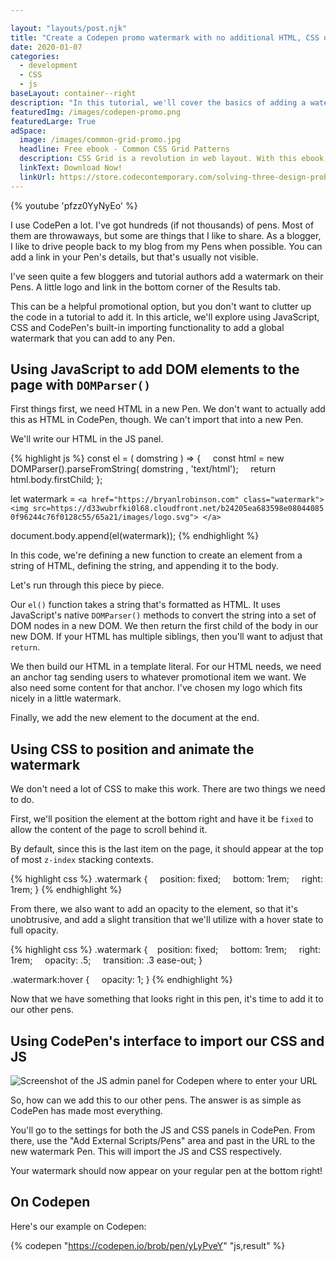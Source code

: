 ```yaml
---

layout: "layouts/post.njk"
title: "Create a Codepen promo watermark with no additional HTML, CSS or JS"
date: 2020-01-07
categories:
  - development
  - CSS
  - js
baseLayout: container--right
description: "In this tutorial, we'll cover the basics of adding a watermark to a CodePen Pen with no additional html, css or js on that pen."
featuredImg: /images/codepen-promo.png
featuredLarge: True
adSpace: 
  image: /images/common-grid-promo.jpg
  headline: Free ebook - Common CSS Grid Patterns
  description: CSS Grid is a revolution in web layout. With this ebook, I cover 3 design patterns that Grid solves easier, better and more creatively to help push our designs in better directions.
  linkText: Download Now!
  linkUrl: https://store.codecontemporary.com/solving-three-design-problems-with-css-grid/buy
---
```



{% youtube 'pfzz0YyNyEo' %}

I use CodePen a lot. I've got hundreds (if not thousands) of pens. Most of them are throwaways, but some are things that I like to share. As a blogger, I like to drive people back to my blog from my Pens when possible. You can add a link in your Pen's details, but that's usually not visible.

I've seen quite a few bloggers and tutorial authors add a watermark on their Pens. A little logo and link in the bottom corner of the Results tab.

This can be a helpful promotional option, but you don't want to clutter up the code in a tutorial to add it. In this article, we'll explore using JavaScript, CSS and CodePen's built-in importing functionality to add a global watermark that you can add to any Pen.

## Using JavaScript to add DOM elements to the page with `DOMParser()`

First things first, we need HTML in a new Pen. We don't want to actually add this as HTML in CodePen, though. We can't import that into a new Pen.

We'll write our HTML in the JS panel.

{% highlight js %}
const el = ( domstring ) => {
    const html = new DOMParser().parseFromString( domstring , 'text/html');
    return html.body.firstChild;
};

let watermark = `<a href="https://bryanlrobinson.com" class="watermark">
                     <img src=https://d33wubrfki0l68.cloudfront.net/b24205ea683598e08044085 0f96244c76f0128c55/65a21/images/logo.svg">
                 </a>`

document.body.append(el(watermark));
{% endhighlight %}

In this code, we're defining a new function to create an element from a string of HTML, defining the string, and appending it to the body.

Let's run through this piece by piece.

Our `el()` function takes a string that's formatted as HTML. It uses JavaScript's native `DOMParser()` methods to convert the string into a set of DOM nodes in a new DOM. We then return the first child of the body in our new DOM. If your HTML has multiple siblings, then you'll want to adjust that `return`.

We then build our HTML in a template literal. For our HTML needs, we need an anchor tag sending users to whatever promotional item we want. We also need some content for that anchor. I've chosen my logo which fits nicely in a little watermark.

Finally, we add the new element to the document at the end.

## Using CSS to position and animate the watermark

We don't need a lot of CSS to make this work. There are two things we need to do.

First, we'll position the element at the bottom right and have it be `fixed` to allow the content of the page to scroll behind it.

By default, since this is the last item on the page, it should appear at the top of most `z-index` stacking contexts.

{% highlight css %}
.watermark {
    position: fixed;
    bottom: 1rem;
    right: 1rem;
}
{% endhighlight %}

From there, we also want to add an opacity to the element, so that it's unobtrusive, and add a slight transition that we'll utilize with a hover state to full opacity.

{% highlight css %}
.watermark {
    position: fixed;
    bottom: 1rem;
    right: 1rem;
    opacity: .5;
    transition: .3 ease-out;
}

.watermark:hover {
    opacity: 1;
}
{% endhighlight %}

Now that we have something that looks right in this pen, it's time to add it to our other pens.

## Using CodePen's interface to import our CSS and JS

![Screenshot of the JS admin panel for Codepen where to enter your URL](/images/codepen-screen.jpg)

So, how can we add this to our other pens. The answer is as simple as CodePen has made most everything.

You'll go to the settings for both the JS and CSS panels in CodePen. From there, use the "Add External Scripts/Pens" area and past in the URL to the new watermark Pen. This will import the JS and CSS respectively.

Your watermark should now appear on your regular pen at the bottom right!

## On Codepen

Here's our example on Codepen:

{% codepen "https://codepen.io/brob/pen/yLyPveY" "js,result" %}